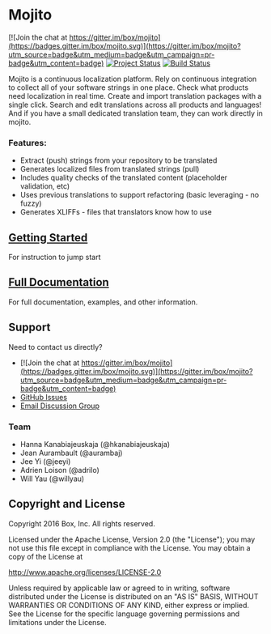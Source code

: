 Mojito 
======

[![Join the chat at https://gitter.im/box/mojito](https://badges.gitter.im/box/mojito.svg)](https://gitter.im/box/mojito?utm_source=badge&utm_medium=badge&utm_campaign=pr-badge&utm_content=badge)
[![Project Status](http://opensource.box.com/badges/active.svg)](http://opensource.box.com/badges)
[![Build Status](https://travis-ci.org/box/mojito.svg?branch=master)](https://travis-ci.org/box/mojito/branches)

Mojito is a continuous localization platform. Rely on continuous integration to collect all of your software strings in one place. Check what products need localization in real time. Create and import translation packages with a single click. Search and edit translations across all products and languages! And if you have a small dedicated translation team, they can work directly in mojito.

### Features:
- Extract (push) strings from your repository to be translated
- Generates localized files from translated strings (pull)
- Includes quality checks of the translated content (placeholder validation, etc)
- Uses previous translations to support refactoring (basic leveraging - no fuzzy)
- Generates XLIFFs - files that translators know how to use

## [Getting Started](http://opensource.box.com/mojito/docs/guides/getting-started/)
For instruction to jump start

## [Full Documentation](http://opensource.box.com/mojito/docs/)
For full documentation, examples, and other information.

## Support

Need to contact us directly? 
- [![Join the chat at https://gitter.im/box/mojito](https://badges.gitter.im/box/mojito.svg)](https://gitter.im/box/mojito?utm_source=badge&utm_medium=badge&utm_campaign=pr-badge&utm_content=badge)
- [GitHub Issues](https://github.com/Box/Mojito/issues)
- [Email Discussion Group](mailto:mojito-global@googlegroups.com)

### Team
- Hanna Kanabiajeuskaja (@hkanabiajeuskaja)
- Jean Aurambault (@aurambaj)
- Jee Yi (@jeeyi)
- Adrien Loison (@adrilo)
- Will Yau (@willyau)

## Copyright and License

Copyright 2016 Box, Inc. All rights reserved.

Licensed under the Apache License, Version 2.0 (the "License");
you may not use this file except in compliance with the License.
You may obtain a copy of the License at

   http://www.apache.org/licenses/LICENSE-2.0

Unless required by applicable law or agreed to in writing, software
distributed under the License is distributed on an "AS IS" BASIS,
WITHOUT WARRANTIES OR CONDITIONS OF ANY KIND, either express or implied.
See the License for the specific language governing permissions and
limitations under the License.
